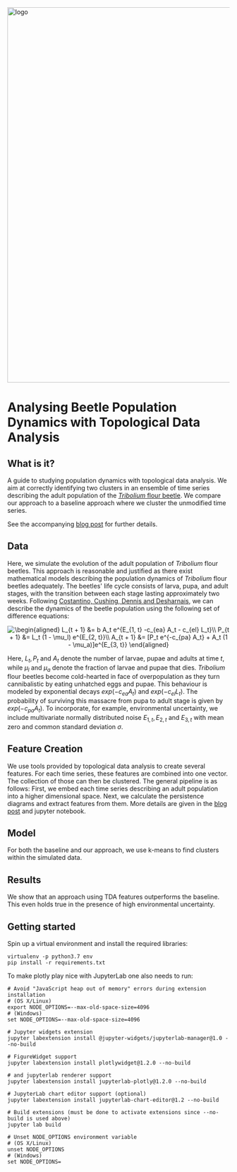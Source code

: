 <img src="https://www.giotto.ai/static/vector/logo.svg" alt="logo" width="850"/>

# Analysing Beetle Population Dynamics with Topological Data Analysis

## What is it?
A guide to studying population dynamics with topological data analysis. We aim at correctly
identifying two clusters in an ensemble of time series describing the adult population of the 
[_Tribolium_ flour beetle](https://en.wikipedia.org/wiki/Red_flour_beetle). We compare our approach to a 
baseline approach where we cluster the unmodified time series.

See the accompanying [blog post](https://towardsdatascience.com/the-shape-of-population-dynamics-ba70f253919f) 
for further details.

## Data
Here, we simulate the evolution of the adult population of _Tribolium_ flour beetles. This approach is reasonable and justified as there exist mathematical models describing the population dynamics of _Tribolium_ flour beetles adequately. The beetles' life cycle consists of larva, pupa, and adult stages, with the transition between each stage lasting approximately two weeks. Following <a href="https://www.nature.com/articles/375227a0">Costantino, Cushing, Dennis and Desharnais</a>, we can describe the dynamics of the beetle population using the following set of difference equations:

<p align="center">
<img src="https://latex.codecogs.com/gif.latex?\begin{aligned}&space;L_{t&space;&plus;&space;1}&space;&=&space;b&space;A_t&space;e^{E_{1,&space;t}&space;-c_{ea}&space;A_t&space;-&space;c_{el}&space;L_t}\\&space;P_{t&space;&plus;&space;1}&space;&=&space;L_t&space;(1&space;-&space;\mu_l)&space;e^{E_{2,&space;t}}\\&space;A_{t&space;&plus;&space;1}&space;&=&space;[P_t&space;e^{-c_{pa}&space;A_t}&space;&plus;&space;A_t&space;(1&space;-&space;\mu_a)]e^{E_{3,&space;t}}&space;\end{aligned}" title="\begin{aligned} L_{t + 1} &= b A_t e^{E_{1, t} -c_{ea} A_t - c_{el} L_t}\\ P_{t + 1} &= L_t (1 - \mu_l) e^{E_{2, t}}\\ A_{t + 1} &= [P_t e^{-c_{pa} A_t} + A_t (1 - \mu_a)]e^{E_{3, t}} \end{aligned}" />
</p>

Here, $L_t, P_t$ and $A_t$ denote the number of larvae, pupae and adults at time $t$, while $\mu_l$ and $\mu_a$ denote the fraction of larvae and pupae that dies. _Tribolium_ flour beetles become cold-hearted in face of overpopulation as they turn cannibalistic by eating unhatched eggs and pupae. This behaviour is modeled by exponential decays $exp(-c_{ea}A_t)$ and $exp(-c_{el}L_t)$. The probability of surviving this massacre from pupa to adult stage is given by $exp(-c_{pa}A_t)$. To incorporate, for example, environmental uncertainty, we include multivariate normally distributed noise $E_{1, t}, E_{2, t}$ and $E_{3, t}$ with mean zero and common standard deviation $\sigma$.

## Feature Creation
We use tools provided by topological data analysis to create several features. For each time series, these features are combined into one vector. The collection of those can then be clustered. The general pipeline is as follows: First, we embed each time series describing an adult population into a higher dimensional space. Next, we calculate the persistence diagrams and extract features from them. More details are given in the [blog post](https://towardsdatascience.com/the-shape-of-population-dynamics-ba70f253919f) and jupyter notebook.

## Model
For both the baseline and our approach, we use k-means to find clusters within the simulated data.

## Results
We show that an approach using TDA features outperforms the baseline. This even holds true in the presence of high environmental uncertainty.

## Getting started
Spin up a virtual environment and install the required libraries:

```
virtualenv -p python3.7 env
pip install -r requirements.txt
```

To make plotly play nice with JupyterLab one also needs to run:

```
# Avoid "JavaScript heap out of memory" errors during extension installation
# (OS X/Linux)
export NODE_OPTIONS=--max-old-space-size=4096
# (Windows)
set NODE_OPTIONS=--max-old-space-size=4096

# Jupyter widgets extension
jupyter labextension install @jupyter-widgets/jupyterlab-manager@1.0 --no-build

# FigureWidget support
jupyter labextension install plotlywidget@1.2.0 --no-build

# and jupyterlab renderer support
jupyter labextension install jupyterlab-plotly@1.2.0 --no-build

# JupyterLab chart editor support (optional)
jupyter labextension install jupyterlab-chart-editor@1.2 --no-build

# Build extensions (must be done to activate extensions since --no-build is used above)
jupyter lab build

# Unset NODE_OPTIONS environment variable
# (OS X/Linux)
unset NODE_OPTIONS
# (Windows)
set NODE_OPTIONS=
```
